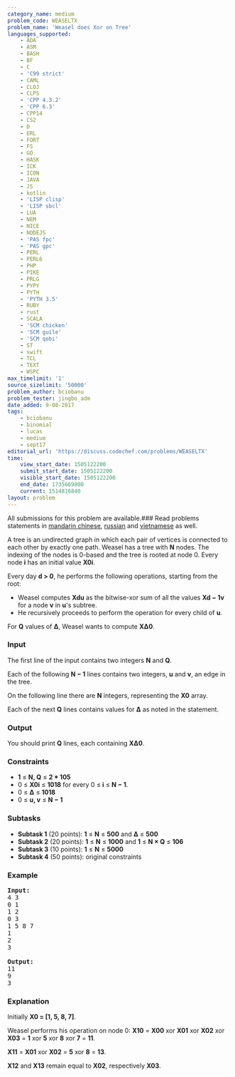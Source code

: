 ```yaml
---
category_name: medium
problem_code: WEASELTX
problem_name: 'Weasel does Xor on Tree'
languages_supported:
    - ADA
    - ASM
    - BASH
    - BF
    - C
    - 'C99 strict'
    - CAML
    - CLOJ
    - CLPS
    - 'CPP 4.3.2'
    - 'CPP 6.3'
    - CPP14
    - CS2
    - D
    - ERL
    - FORT
    - FS
    - GO
    - HASK
    - ICK
    - ICON
    - JAVA
    - JS
    - kotlin
    - 'LISP clisp'
    - 'LISP sbcl'
    - LUA
    - NEM
    - NICE
    - NODEJS
    - 'PAS fpc'
    - 'PAS gpc'
    - PERL
    - PERL6
    - PHP
    - PIKE
    - PRLG
    - PYPY
    - PYTH
    - 'PYTH 3.5'
    - RUBY
    - rust
    - SCALA
    - 'SCM chicken'
    - 'SCM guile'
    - 'SCM qobi'
    - ST
    - swift
    - TCL
    - TEXT
    - WSPC
max_timelimit: '1'
source_sizelimit: '50000'
problem_author: bciobanu
problem_tester: jingbo_adm
date_added: 9-08-2017
tags:
    - bciobanu
    - binomial
    - lucas
    - medium
    - sept17
editorial_url: 'https://discuss.codechef.com/problems/WEASELTX'
time:
    view_start_date: 1505122200
    submit_start_date: 1505122200
    visible_start_date: 1505122200
    end_date: 1735669800
    current: 1514816840
layout: problem
---
```

All submissions for this problem are available.### Read problems statements in [mandarin chinese](http://www.codechef.com/download/translated/SEPT17/mandarin/WEASELTX.pdf), [russian](http://www.codechef.com/download/translated/SEPT17/russian/WEASELTX.pdf) and [vietnamese](http://www.codechef.com/download/translated/SEPT17/vietnamese/WEASELTX.pdf) as well.

A tree is an undirected graph in which each pair of vertices is connected to each other by exactly one path. Weasel has a tree with **N** nodes. The indexing of the nodes is 0-based and the tree is rooted at node 0. Every node **i** has an initial value **X0i**.

Every day **d &gt; 0**, he performs the following operations, starting from the root:

- Weasel computes **Xdu** as the bitwise-xor sum of all the values **Xd − 1v** for a node **v** in **u**'s subtree.
- He recursively proceeds to perform the operation for every child of **u**.

For **Q** values of **Δ**, Weasel wants to compute **XΔ0**.

### Input

The first line of the input contains two integers **N** and **Q**.

Each of the following **N − 1** lines contains two integers, **u** and **v**, an edge in the tree.

On the following line there are **N** integers, representing the **X0** array.

Each of the next **Q** lines contains values for **Δ** as noted in the statement.

### Output

You should print **Q** lines, each containing **XΔ0**.

### Constraints

- **1** ≤ **N, Q** ≤ **2 \* 105**
- 0 ≤ **X0i** ≤ **1018** for every 0 ≤ **i** ≤ **N − 1**.
- 0 ≤ **Δ** ≤ **1018**
- 0 ≤ **u, v** ≤ **N − 1**

### Subtasks

- **Subtask 1** (20 points): **1** ≤ **N** ≤ **500** and **Δ** ≤ **500**
- **Subtask 2** (20 points): **1** ≤ **N** ≤ **1000** and **1** ≤ **N × Q** ≤ **106**
- **Subtask 3** (10 points): **1** ≤ **N** ≤ **5000**
- **Subtask 4** (50 points): original constraints

### Example

<pre><b>Input:</b>
4 3
0 1
1 2
0 3
1 5 8 7
1
2
3

<b>Output:</b>
11
9
3
</pre>
### Explanation

Initially **X0 = \[1, 5, 8, 7\]**.

Weasel performs his operation on node 0: **X10** = **X00** xor **X01** xor **X02** xor **X03** = **1** xor **5** xor **8** xor **7** = **11**.

**X11** = **X01** xor **X02** = **5** xor **8** = **13**.

**X12** and **X13** remain equal to **X02**, respectively **X03**.
